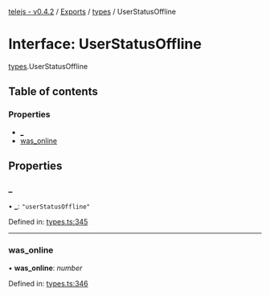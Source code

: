 [telejs - v0.4.2](../README.md) / [Exports](../modules.md) / [types](../modules/types.md) / UserStatusOffline

# Interface: UserStatusOffline

[types](../modules/types.md).UserStatusOffline

## Table of contents

### Properties

- [\_](types.userstatusoffline.md#_)
- [was\_online](types.userstatusoffline.md#was_online)

## Properties

### \_

• **\_**: ``"userStatusOffline"``

Defined in: [types.ts:345](https://github.com/telejs/telejs/blob/64a8dcf/src/types.ts#L345)

___

### was\_online

• **was\_online**: *number*

Defined in: [types.ts:346](https://github.com/telejs/telejs/blob/64a8dcf/src/types.ts#L346)
